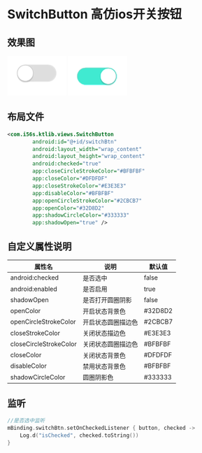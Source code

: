 # SwitchButton 高仿ios开关按钮

## 效果图

![close](./imgs/switch_btn_close.png)
![open](./imgs/switch_btn_open.png)

## 布局文件

```xml
<com.i56s.ktlib.views.SwitchButton
        android:id="@+id/switchBtn"
        android:layout_width="wrap_content"
        android:layout_height="wrap_content"
        android:checked="true"
        app:closeCircleStrokeColor="#BFBFBF"
        app:closeColor="#DFDFDF"
        app:closeStrokeColor="#E3E3E3"
        app:disableColor="#BFBFBF"
        app:openCircleStrokeColor="#2CBCB7"
        app:openColor="#32D8D2"
        app:shadowCircleColor="#333333"
        app:shadowOpen="true" />
```
## 自定义属性说明

属性名 | 说明 | 默认值
--- | --- | ---
android:checked | 是否选中 | false
android:enabled | 是否启用 | true
shadowOpen | 是否打开圆圈阴影 | false
openColor | 开启状态背景色 | #32D8D2
openCircleStrokeColor | 开启状态圆圈描边色 | #2CBCB7
closeStrokeColor | 关闭状态描边色 | #E3E3E3
closeCircleStrokeColor | 关闭状态圆圈描边色 | #BFBFBF
closeColor | 关闭状态背景色 | #DFDFDF
disableColor | 禁用状态背景色 | #BFBFBF
shadowCircleColor | 圆圈阴影色 | #333333

## 监听

```kotlin
//是否选中监听
mBinding.switchBtn.setOnCheckedListener { button, checked ->
    Log.d("isChecked", checked.toString())
}
```
